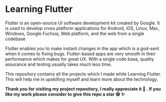 # Learning Flutter

Flutter is an open-source UI software development kit created by Google. It is used to develop cross platform applications for Android, iOS, Linux, Mac, Windows, Google Fuchsia, Web platform, and the web from a single codebase

Flutter enables you to make instant changes in the app which is a god-sent when it comes to fixing bugs. Flutter-based apps are very smooth in their performance which makes for great UX. With a single code base, quality assurance and testing usually takes much less time.

This repository contains all the projects which I made while Learning Flutter. This will help me in upskilling myself and learn more about the technology.

**Thank you for visiting my project repository, I really appreciate it 💖 .  If you like my work please consider to give this repo a star 😄 ✨**
